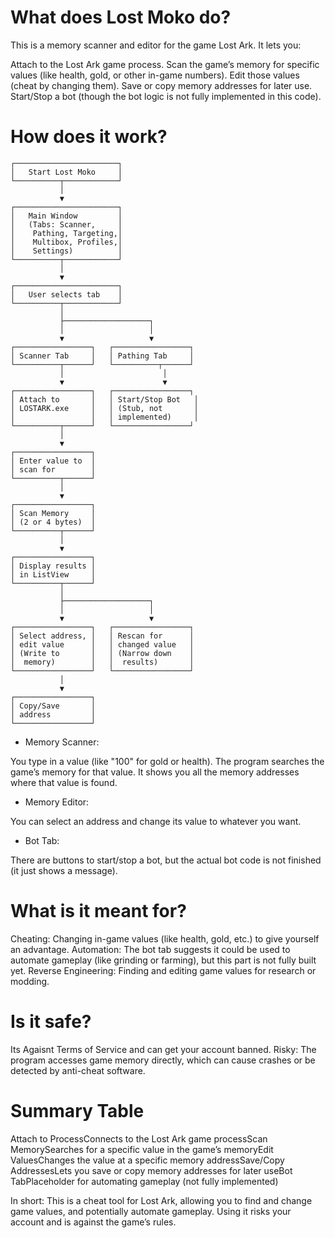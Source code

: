 # What does Lost Moko do?
This is a memory scanner and editor for the game Lost Ark. It lets you:

Attach to the Lost Ark game process.
Scan the game’s memory for specific values (like health, gold, or other in-game numbers).
Edit those values (cheat by changing them).
Save or copy memory addresses for later use.
Start/Stop a bot (though the bot logic is not fully implemented in this code).


# How does it work?
```
┌───────────────────────┐
│   Start Lost Moko     │
└──────────┬────────────┘
           │
           ▼
┌───────────────────────┐
│   Main Window         │
│   (Tabs: Scanner,     │
│    Pathing, Targeting,│
│    Multibox, Profiles,│
│    Settings)          │
└──────────┬────────────┘
           │
           ▼
┌───────────────────────┐
│   User selects tab    │
└──────────┬────────────┘
           │
           ├───────────────────┐
           │                   │
           ▼                   ▼
┌─────────────────┐   ┌─────────────────┐
│ Scanner Tab     │   │ Pathing Tab     │
└──────────┬──────┘   └──────────┬──────┘
           │                      │
           ▼                      ▼
┌─────────────────┐   ┌─────────────────┐
│ Attach to       │   │ Start/Stop Bot   │
│ LOSTARK.exe     │   │ (Stub, not       │
│                 │   │ implemented)     │
└──────────┬──────┘   └─────────────────┘
           │
           ▼
┌─────────────────┐
│ Enter value to  │
│ scan for        │
└──────────┬──────┘
           │
           ▼
┌─────────────────┐
│ Scan Memory     │
│ (2 or 4 bytes)  │
└──────────┬──────┘
           │
           ▼
┌─────────────────┐
│ Display results │
│ in ListView     │
└──────────┬──────┘
           │
           ├───────────────────┐
           │                   │
           ▼                   ▼
┌─────────────────┐   ┌─────────────────┐
│ Select address, │   │ Rescan for      │
│ edit value      │   │ changed value   │
│ (Write to       │   │ (Narrow down    │
│  memory)        │   │  results)       │
└─────────────────┘   └─────────────────┘
           │
           ▼
┌─────────────────┐
│ Copy/Save       │
│ address         │
└─────────────────┘
```

- Memory Scanner:

You type in a value (like "100" for gold or health).
The program searches the game’s memory for that value.
It shows you all the memory addresses where that value is found.


- Memory Editor:

You can select an address and change its value to whatever you want.


- Bot Tab:

There are buttons to start/stop a bot, but the actual bot code is not finished (it just shows a message).




# What is it meant for?

Cheating: Changing in-game values (like health, gold, etc.) to give yourself an advantage.
Automation: The bot tab suggests it could be used to automate gameplay (like grinding or farming), but this part is not fully built yet.
Reverse Engineering: Finding and editing game values for research or modding.


# Is it safe?

Its Agaisnt Terms of Service and can get your account banned.
Risky: The program accesses game memory directly, which can cause crashes or be detected by anti-cheat software.


# Summary Table
Attach to ProcessConnects to the Lost Ark game processScan MemorySearches for a specific value in the game’s memoryEdit ValuesChanges the value at a specific memory addressSave/Copy AddressesLets you save or copy memory addresses for later useBot TabPlaceholder for automating gameplay (not fully implemented)

In short: This is a cheat tool for Lost Ark, allowing you to find and change game values, and potentially automate gameplay. Using it risks your account and is against the game’s rules.
